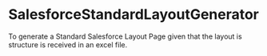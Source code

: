 # SalesforceStandardLayoutGenerator
To generate a Standard Salesforce Layout Page given that the layout is structure is received in an excel file.
